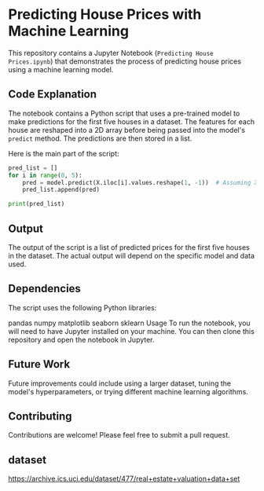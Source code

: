 # Predicting House Prices with Machine Learning

This repository contains a Jupyter Notebook (`Predicting House Prices.ipynb`) that demonstrates the process of predicting house prices using a machine learning model.

## Code Explanation

The notebook contains a Python script that uses a pre-trained model to make predictions for the first five houses in a dataset. The features for each house are reshaped into a 2D array before being passed into the model's `predict` method. The predictions are then stored in a list.

Here is the main part of the script:

```python
pred_list = []
for i in range(0, 5):
    pred = model.predict(X.iloc[i].values.reshape(1, -1))  # Assuming X is your features for prediction
    pred_list.append(pred)

print(pred_list)
```

## Output
The output of the script is a list of predicted prices for the first five houses in the dataset. The actual output will depend on the specific model and data used.

## Dependencies
The script uses the following Python libraries:

pandas
numpy
matplotlib
seaborn
sklearn
Usage
To run the notebook, you will need to have Jupyter installed on your machine. You can then clone this repository and open the notebook in Jupyter.

## Future Work
Future improvements could include using a larger dataset, tuning the model's hyperparameters, or trying different machine learning algorithms.

## Contributing
Contributions are welcome! Please feel free to submit a pull request.

## dataset
https://archive.ics.uci.edu/dataset/477/real+estate+valuation+data+set
